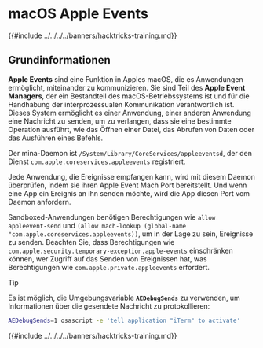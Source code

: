# macOS Apple Events

{{#include ../../../../banners/hacktricks-training.md}}

## Grundinformationen

**Apple Events** sind eine Funktion in Apples macOS, die es Anwendungen ermöglicht, miteinander zu kommunizieren. Sie sind Teil des **Apple Event Managers**, der ein Bestandteil des macOS-Betriebssystems ist und für die Handhabung der interprozessualen Kommunikation verantwortlich ist. Dieses System ermöglicht es einer Anwendung, einer anderen Anwendung eine Nachricht zu senden, um zu verlangen, dass sie eine bestimmte Operation ausführt, wie das Öffnen einer Datei, das Abrufen von Daten oder das Ausführen eines Befehls.

Der mina-Daemon ist `/System/Library/CoreServices/appleeventsd`, der den Dienst `com.apple.coreservices.appleevents` registriert.

Jede Anwendung, die Ereignisse empfangen kann, wird mit diesem Daemon überprüfen, indem sie ihren Apple Event Mach Port bereitstellt. Und wenn eine App ein Ereignis an ihn senden möchte, wird die App diesen Port vom Daemon anfordern.

Sandboxed-Anwendungen benötigen Berechtigungen wie `allow appleevent-send` und `(allow mach-lookup (global-name "com.apple.coreservices.appleevents))`, um in der Lage zu sein, Ereignisse zu senden. Beachten Sie, dass Berechtigungen wie `com.apple.security.temporary-exception.apple-events` einschränken können, wer Zugriff auf das Senden von Ereignissen hat, was Berechtigungen wie `com.apple.private.appleevents` erfordert.

> [!TIP]
> Es ist möglich, die Umgebungsvariable **`AEDebugSends`** zu verwenden, um Informationen über die gesendete Nachricht zu protokollieren:
>
> ```bash
> AEDebugSends=1 osascript -e 'tell application "iTerm" to activate'
> ```

{{#include ../../../../banners/hacktricks-training.md}}
